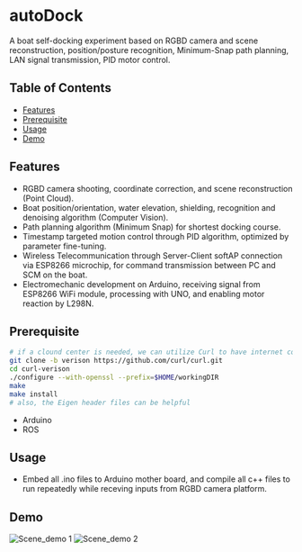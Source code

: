 # autoDock
A boat self-docking experiment based on RGBD camera and scene reconstruction, position/posture recognition, Minimum-Snap path planning, LAN signal transmission, PID motor control.

## Table of Contents

- [Features](#features)
- [Prerequisite](#Prerequisite)
- [Usage](#usage)
- [Demo](#demo)
<!-- [Contributing](#contributing) -->
<!-- [License](#license) -->
<!-- [Acknowledgements](#acknowledgements) -->

## Features

- RGBD camera shooting, coordinate correction, and scene reconstruction (Point Cloud).
- Boat position/orientation, water elevation, shielding, recognition and denoising algorithm (Computer Vision).
- Path planning algorithm (Minimum Snap) for shortest docking course.
- Timestamp targeted motion control through PID algorithm, optimized by parameter fine-tuning.
- Wireless Telecommunication through Server-Client softAP connection via ESP8266 microchip, for command transmission between PC and SCM on the boat.
- Electromechanic development on Arduino, receiving signal from ESP8266 WiFi module, processing with UNO, and enabling motor reaction by L298N.

## Prerequisite 

<!-- Provide instructions on how to install and set up your project. Include any dependencies and steps needed for a successful installation. -->

```bash
# if a clound center is needed, we can utilize Curl to have internet connection
git clone -b verison https://github.com/curl/curl.git
cd curl-verison
./configure --with-openssl --prefix=$HOME/workingDIR
make
make install
# also, the Eigen header files can be helpful
```
- Arduino
- ROS

## Usage

<!-- Explain how to use your project. Include examples or code snippets if applicable. -->
  
- Embed all .ino files to Arduino mother board, and compile all c++ files to run repeatedly while receving inputs from RGBD camera platform.

## Demo
![Scene_demo 1](https://github.com/Furkath/GL-Rendering/tree/master/demos/16-41-53.png)
![Scene_demo 2](https://github.com/Furkath/GL-Rendering/tree/master/demos/15-24-34.png)

